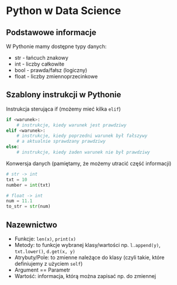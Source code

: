 # Python w Data Science

## Podstawowe informacje

W Pythonie mamy dostępne typy danych:

* str - łańcuch znakowy
* int - liczby całkowite
* bool - prawda/fałsz (logiczny)
* float - liczby zmiennoprzecinkowe

## Szablony instrukcji w Pythonie

Instrukcja sterująca if (możemy mieć kilka ```elif```)

```python
if <warunek>:
    # instrukcje, kiedy warunek jest prawdziwy
elif <warunek>:
    # instrukcje, kiedy poprzedni warunek był fałszywy
    # a aktualnie sprawdzany prawdziwy
else:
    # instrukcje, kiedy żaden warunek nie był prawdziwy
```

Konwersja danych (pamiętamy, że możemy utracić część informacji)

```python
# str -> int
txt = 10
number = int(txt)

# float -> int
num = 11.1
to_str = str(num)
```

## Nazewnictwo

- Funkcje: ```len(x)```, ```print(x)```
- Metody: to funkcje wybranej klasy/wartości np. ```l.append(y)```, ```txt.lower()```, ```d.get(x, y)```
- Atrybuty/Pole: to zmienne należące do klasy (czyli takie, które definiujemy z użyciem ```self```)
- Argument == Parametr
- Wartość: informacja, którą można zapisać np. do zmiennej
